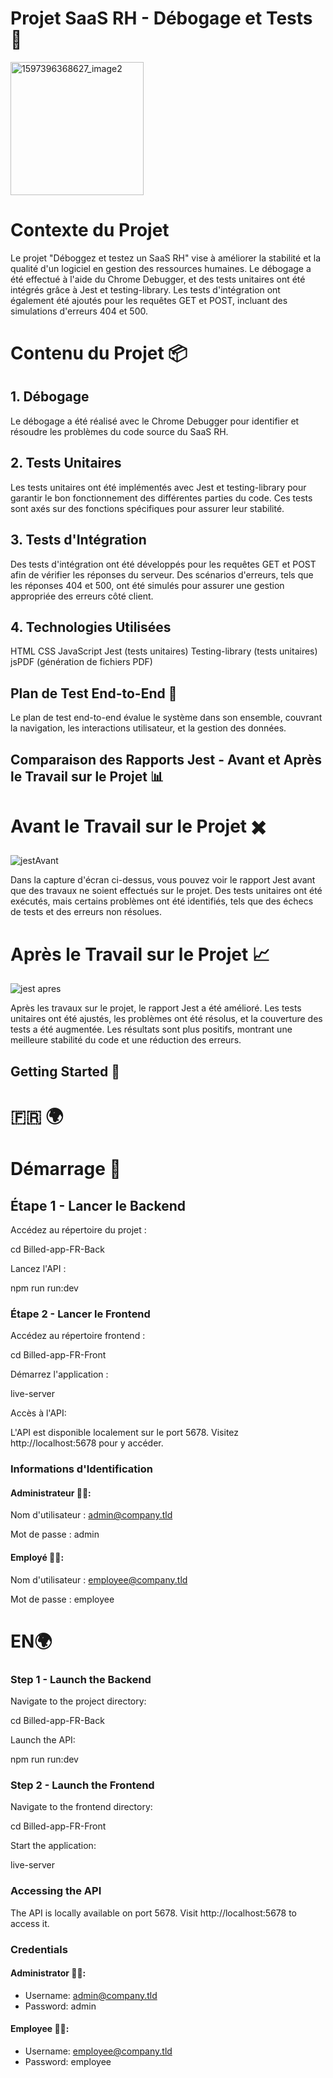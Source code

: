 # Projet SaaS RH - Débogage et Tests 🚀
<img width="213" alt="1597396368627_image2" src="https://github.com/imene-yahiaoui/bill-app/assets/76797190/f67aaf29-3fc8-4167-b7fb-f486e6093b7a">


# Contexte du Projet

Le projet "Déboggez et testez un SaaS RH" vise à améliorer la stabilité et la qualité d'un logiciel en gestion des ressources humaines. Le débogage a été effectué à l'aide du Chrome Debugger, et des tests unitaires ont été intégrés grâce à Jest et testing-library. Les tests d'intégration ont également été ajoutés pour les requêtes GET et POST, incluant des simulations d'erreurs 404 et 500. 


# Contenu du Projet 📦
## 1. Débogage
Le débogage a été réalisé avec le Chrome Debugger pour identifier et résoudre les problèmes du code source du SaaS RH.

## 2. Tests Unitaires
Les tests unitaires ont été implémentés avec Jest et testing-library pour garantir le bon fonctionnement des différentes parties du code. Ces tests sont axés sur des fonctions spécifiques pour assurer leur stabilité.

## 3. Tests d'Intégration
Des tests d'intégration ont été développés pour les requêtes GET et POST afin de vérifier les réponses du serveur. Des scénarios d'erreurs, tels que les réponses 404 et 500, ont été simulés pour assurer une gestion appropriée des erreurs côté client.

## 4. Technologies Utilisées
HTML
CSS
JavaScript
Jest (tests unitaires)
Testing-library (tests unitaires)
jsPDF (génération de fichiers PDF)


## Plan de Test End-to-End 🚀
Le plan de test end-to-end évalue le système dans son ensemble, couvrant la navigation, les interactions utilisateur, et la gestion des données.
 

## Comparaison des Rapports Jest - Avant et Après le Travail sur le Projet 📊
# Avant le Travail sur le Projet ✖️

![jestAvant](https://github.com/imene-yahiaoui/jest/assets/76797190/ed959551-fa6a-4134-bfaf-faa14dc258b4)

Dans la capture d'écran ci-dessus, vous pouvez voir le rapport Jest avant que des travaux ne soient effectués sur le projet. Des tests unitaires ont été exécutés, mais certains problèmes ont été identifiés, tels que des échecs de tests et des erreurs non résolues.

# Après le Travail sur le Projet 📈

![jest apres](https://github.com/imene-yahiaoui/jest/assets/76797190/429e556b-bc53-4b77-8a99-4e8544fe6756)

Après les travaux sur le projet, le rapport Jest a été amélioré. Les tests unitaires ont été ajustés, les problèmes ont été résolus, et la couverture des tests a été augmentée. Les résultats sont plus positifs, montrant une meilleure stabilité du code et une réduction des erreurs.


## Getting Started 🚀
 # 🇫🇷 🌍

# Démarrage 🚀

## Étape 1 - Lancer le Backend

Accédez au répertoire du projet :

cd Billed-app-FR-Back

Lancez l'API :

npm run run:dev


### Étape 2 - Lancer le Frontend

Accédez au répertoire frontend :

cd Billed-app-FR-Front

Démarrez l'application :

live-server

Accès à l'API:

L'API est disponible localement sur le port 5678. Visitez http://localhost:5678 pour y accéder.

### Informations d'Identification


#### Administrateur 👩‍💼:


Nom d'utilisateur : admin@company.tld


Mot de passe : admin


#### Employé 👨‍💼:


Nom d'utilisateur : employee@company.tld


Mot de passe : employee

 # EN🌍
 
### Step 1 - Launch the Backend

Navigate to the project directory:

cd Billed-app-FR-Back

Launch the API:

npm run run:dev

### Step 2 - Launch the Frontend

Navigate to the frontend directory:

cd Billed-app-FR-Front

Start the application:

live-server

### Accessing the API

The API is locally available on port 5678. Visit http://localhost:5678 to access it.

### Credentials

#### Administrator 👩‍💼:

- Username: admin@company.tld
- Password: admin

#### Employee 👨‍💼:

- Username: employee@company.tld
- Password: employee

 
